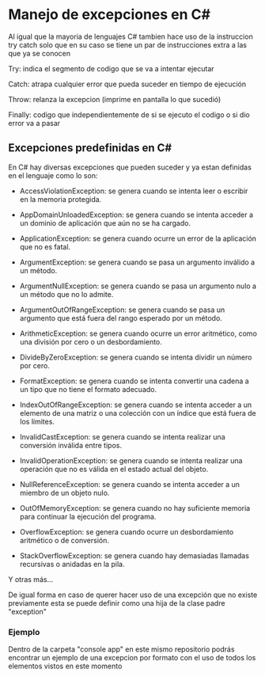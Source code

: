 # Manejo de excepciones en C#

Al igual que la mayoria de lenguajes C# tambien hace uso de la instruccion try catch solo que en su caso se tiene un par de instrucciones extra a las que ya se conocen

Try: indica el segmento de codigo que se va a intentar ejecutar

Catch: atrapa cualquier error que pueda suceder en tiempo de ejecución

Throw: relanza la excepcion (imprime en pantalla lo que sucedió)

Finally: codigo que independientemente de si se ejecuto el codigo o si dio error va a pasar


## Excepciones predefinidas en C#

En C# hay diversas excepciones que pueden suceder y ya estan definidas en el lenguaje como lo son:

- AccessViolationException: se genera cuando se intenta leer o escribir en la memoria protegida.

- AppDomainUnloadedException: se genera cuando se intenta acceder a un dominio de aplicación que aún no se ha cargado.

- ApplicationException: se genera cuando ocurre un error de la aplicación que no es fatal.

- ArgumentException: se genera cuando se pasa un argumento inválido a un método.

- ArgumentNullException: se genera cuando se pasa un argumento nulo a un método que no lo admite.

- ArgumentOutOfRangeException: se genera cuando se pasa un argumento que está fuera del rango esperado por un método.

- ArithmeticException: se genera cuando ocurre un error aritmético, como una división por cero o un desbordamiento.

- DivideByZeroException: se genera cuando se intenta dividir un número por cero.

- FormatException: se genera cuando se intenta convertir una cadena a un tipo que no tiene el formato adecuado.

- IndexOutOfRangeException: se genera cuando se intenta acceder a un elemento de una matriz o una colección con un índice que está fuera de los límites.

- InvalidCastException: se genera cuando se intenta realizar una conversión inválida entre tipos.

- InvalidOperationException: se genera cuando se intenta realizar una operación que no es válida en el estado actual del objeto.

- NullReferenceException: se genera cuando se intenta acceder a un miembro de un objeto nulo.

- OutOfMemoryException: se genera cuando no hay suficiente memoria para continuar la ejecución del programa.

- OverflowException: se genera cuando ocurre un desbordamiento aritmético o de conversión.

- StackOverflowException: se genera cuando hay demasiadas llamadas recursivas o anidadas en la pila.


Y otras más...

De igual forma en caso de querer hacer uso de una excepción que no existe previamente esta se puede definir como una hija de la clase padre "exception"

### Ejemplo

Dentro de la carpeta "console app" en este mismo repositorio podrás encontrar un ejemplo de una excepcion por formato con el uso de todos los elementos vistos en este momento
